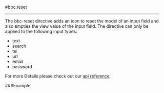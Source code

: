 #bbc.reset

- - -

The bbc-reset directive adds an icon to reset the model of an input field and also empties the view value of the input field. The directive can only be applied to the following input types:

 * text
 * search
 * tel
 * url
 * email
 * password

For more Details please check out our <a href="/doc#/api/bbc.reset.directive:bbcReset" target="_self">api reference</a>.

###Example